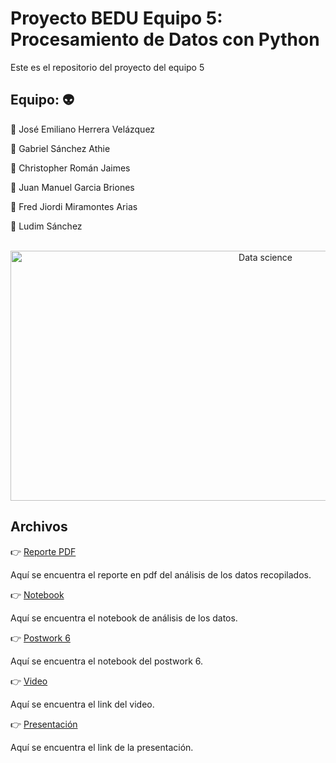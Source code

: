 # Proyecto BEDU Equipo 5: Procesamiento de Datos con Python
Este es el repositorio del proyecto del equipo 5

## Equipo: :alien:

:space_invader: José Emiliano Herrera Velázquez

:space_invader: Gabriel Sánchez Athie

:space_invader: Christopher Román Jaimes

:space_invader: Juan Manuel Garcia Briones

:space_invader: Fred Jiordi Miramontes Arias

:space_invader: Ludim Sánchez

<div align="center">
	<br>
	<a href="https://raw.githubusercontent.com/sindresorhus/css-in-readme-like-wat/main/readme.md">
		<img src="https://s3.amazonaws.com/josg/insights/data-chart.gif" width="800" height="400" alt="Data science">
	</a>
	<br>
</div>

## Archivos

:point_right: [Reporte PDF](https://github.com/emilianolel/Proyecto_BEDU_Equipo_5/blob/main/Reporte/Diabetes.pdf)

Aquí se encuentra el reporte en pdf del análisis de los datos recopilados.

:point_right: [Notebook](https://colab.research.google.com/github/emilianolel/Proyecto_BEDU_Equipo_5/blob/main/Proyecto.ipynb#scrollTo=QPrtoTh1EdML)

Aquí se encuentra el notebook de análisis de los datos.

:point_right: [Postwork 6](https://github.com/emilianolel/Proyecto_BEDU_Equipo_5/blob/main/Postworks/Postwork_6%20Automatizaci%C3%B3n%20y%20APIs.ipynb)

Aquí se encuentra el notebook del postwork 6.

:point_right: [Video](https://www.youtube.com/watch?v=R7RVeVo9YsU)

Aquí se encuentra el link del video.

:point_right: [Presentación](https://docs.google.com/presentation/d/1GoR5kLZtkx8k-jRrFBspHSygYFoKeAvjFM9uH7pLXmk/edit#slide=id.ge5e2ab6736_0_167)

Aquí se encuentra el link de la presentación.

